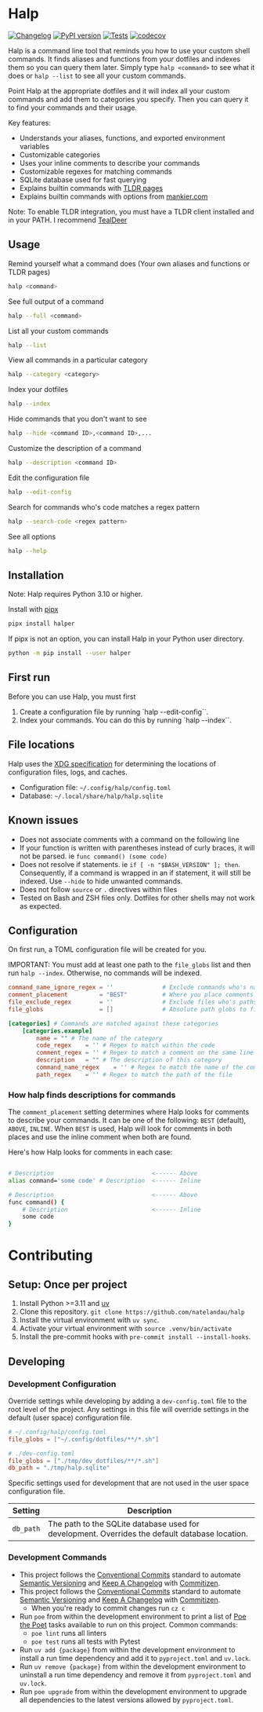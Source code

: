 # Halp

[![Changelog](https://img.shields.io/github/v/release/natelandau/halp?include_prereleases&label=changelog)](https://github.com/natelandau/halp/releases) [![PyPI version](https://badge.fury.io/py/halper.svg)](https://badge.fury.io/py/halper) [![Tests](https://github.com/natelandau/halp/actions/workflows/test.yml/badge.svg)](https://github.com/natelandau/halp/actions/workflows/test.yml) [![codecov](https://codecov.io/gh/natelandau/halp/graph/badge.svg?token=NHBKL0B6CL)](https://codecov.io/gh/natelandau/halp)

Halp is a command line tool that reminds you how to use your custom shell commands. It finds aliases and functions from your dotfiles and indexes them so you can query them later. Simply type `halp <command>` to see what it does or `halp --list` to see all your custom commands.

Point Halp at the appropriate dotfiles and it will index all your custom commands and add them to categories you specify. Then you can query it to find your commands and their usage.

Key features:

-   Understands your aliases, functions, and exported environment variables
-   Customizable categories
-   Uses your inline comments to describe your commands
-   Customizable regexes for matching commands
-   SQLite database used for fast querying
-   Explains builtin commands with [TLDR pages](https://tldr.sh/)
-   Explains builtin commands with options from [mankier.com](https://www.mankier.com/)

Note: To enable TLDR integration, you must have a TLDR client installed and in your PATH. I recommend [TealDeer](https://github.com/dbrgn/tealdeer)

## Usage

Remind yourself what a command does (Your own aliases and functions or TLDR pages)

```bash
halp <command>
```

See full output of a command

```bash
halp --full <command>
```

List all your custom commands

```bash
halp --list
```

View all commands in a particular category

```bash
halp --category <category>
```

Index your dotfiles

```bash
halp --index
```

Hide commands that you don't want to see

```bash
halp --hide <command ID>,<command ID>,...
```

Customize the description of a command

```bash
halp --description <command ID>
```

Edit the configuration file

```bash
halp --edit-config
```

Search for commands who's code matches a regex pattern

```bash
halp --search-code <regex pattern>
```

See all options

```bash
halp --help
```

## Installation

Note: Halp requires Python 3.10 or higher.

Install with [pipx](https://pipx.pypa.io/)

```bash
pipx install halper
```

If pipx is not an option, you can install Halp in your Python user directory.

```bash
python -m pip install --user halper
```

## First run

Before you can use Halp, you must first

1. Create a configuration file by running `halp --edit-config``.
2. Index your commands. You can do this by running `halp --index``.

## File locations

Halp uses the [XDG specification](https://specifications.freedesktop.org/basedir-spec/latest/) for determining the locations of configuration files, logs, and caches.

-   Configuration file: `~/.config/halp/config.toml`
-   Database: `~/.local/share/halp/halp.sqlite`

## Known issues

-   Does not associate comments with a command on the following line
-   If your function is written with parentheses instead of curly braces, it will not be parsed. ie `func command() (some code)`
-   Does not resolve if statements. ie `if [ -n "$BASH_VERSION" ]; then`. Consequently, if a command is wrapped in an if statement, it will still be indexed. Use `--hide` to hide unwanted commands.
-   Does not follow `source` or `.` directives within files
-   Tested on Bash and ZSH files only. Dotfiles for other shells may not work as expected.

## Configuration

On first run, a TOML configuration file will be created for you.

IMPORTANT: You must add at least one path to the `file_globs` list and then run `halp --index`. Otherwise, no commands will be indexed.

```toml
command_name_ignore_regex = ''              # Exclude commands who's names match this regex
comment_placement         = "BEST"          # Where you place comments to describe your code. One of "BEST", "ABOVE", "INLINE"
file_exclude_regex        = ''              # Exclude files who's paths match this regex
file_globs                = []              # Absolute path globs to files to parse for commands

[categories] # Commands are matched against these categories
    [categories.example]
        name = "" # The name of the category
        code_regex    = '' # Regex to match within the code
        comment_regex = '' # Regex to match a comment on the same line as an alias/function definition or a comment on the first line of a function
        description   = "" # The description of this category
        command_name_regex    = '' # Regex to match the name of the command
        path_regex    = '' # Regex to match the path of the file
```

### How halp finds descriptions for commands

The `comment_placement` setting determines where Halp looks for comments to describe your commands. It can be one of the following: `BEST` (default), `ABOVE`, `INLINE`. When `BEST` is used, Halp will look for comments in both places and use the inline comment when both are found.

Here's how Halp looks for comments in each case:

```bash

# Description                            <------ Above
alias command='some code' # Description  <------ Inline

# Description                            <------ Above
func command() {
    # Description                        <------ Inline
    some code
}
```

# Contributing

## Setup: Once per project

1. Install Python >=3.11 and [uv](https://docs.astral.sh/uv/)
2. Clone this repository. `git clone https://github.com/natelandau/halp`
3. Install the virtual environment with `uv sync`.
4. Activate your virtual environment with `source .venv/bin/activate`
5. Install the pre-commit hooks with `pre-commit install --install-hooks`.

## Developing

### Development Configuration

Override settings while developing by adding a `dev-config.toml` file to the root level of the project. Any settings in this file will override settings in the default (user space) configuration file.

```toml
# ~/.config/halp/config.toml
file_globs = ["~/.config/dotfiles/**/*.sh"]

# ./dev-config.toml
file_globs = ["./tmp/dev_dotfiles/**/*.sh"]
db_path = "./tmp/halp.sqlite"
```

Specific settings used for development that are not used in the user space configuration file.

| Setting   | Description                                                                                    |
| --------- | ---------------------------------------------------------------------------------------------- |
| `db_path` | The path to the SQLite database used for development. Overrides the default database location. |

### Development Commands

-   This project follows the [Conventional Commits](https://www.conventionalcommits.org/) standard to automate [Semantic Versioning](https://semver.org/) and [Keep A Changelog](https://keepachangelog.com/) with [Commitizen](https://github.com/commitizen-tools/commitizen).
-   This project follows the [Conventional Commits](https://www.conventionalcommits.org/) standard to automate [Semantic Versioning](https://semver.org/) and [Keep A Changelog](https://keepachangelog.com/) with [Commitizen](https://github.com/commitizen-tools/commitizen).
    -   When you're ready to commit changes run `cz c`
-   Run `poe` from within the development environment to print a list of [Poe the Poet](https://github.com/nat-n/poethepoet) tasks available to run on this project. Common commands:
    -   `poe lint` runs all linters
    -   `poe test` runs all tests with Pytest
-   Run `uv add {package}` from within the development environment to install a run time dependency and add it to `pyproject.toml` and `uv.lock`.
-   Run `uv remove {package}` from within the development environment to uninstall a run time dependency and remove it from `pyproject.toml` and `uv.lock`.
-   Run `poe upgrade` from within the development environment to upgrade all dependencies to the latest versions allowed by `pyproject.toml`.
